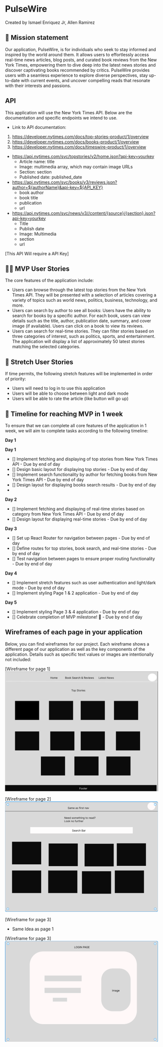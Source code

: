 # PulseWire

Created by Ismael Enriquez Jr, Allen Ramirez

## 🚀 Mission statement

Our application, PulseWire, is for individuals who seek to stay informed and inspired by the world around them. It allows users to effortlessly access real-time news articles, blog posts, and curated book reviews from the New York Times, empowering them to dive deep into the latest news stories and discover captivating books recommended by critics. PulseWire provides users with a seamless experience to explore diverse perspectives, stay up-to-date with current events, and uncover compelling reads that resonate with their interests and passions.

## API

This application will use the New York Times API. Below are the documentation and specific endpoints we intend to use.

- Link to API documentation:

1. https://developer.nytimes.com/docs/top-stories-product/1/overview
2. https://developer.nytimes.com/docs/books-product/1/overview
3. https://developer.nytimes.com/docs/timeswire-product/1/overview

- https://api.nytimes.com/svc/topstories/v2/home.json?api-key=yourkey
  - Article name: title
  - Image: multimedia array, which may contain image URLs
  - Section: section
  - Published date: published_date
- https://api.nytimes.com/svc/books/v3/reviews.json?author=${authorName}&api-key=${API_KEY}
  - book author
  - book title
  - publication
  - url
- https://api.nytimes.com/svc/news/v3//content/{source}/{section}.json?api-key=yourkey
  - Title
  - Publish date
  - Image: Multimedia
  - section
  - url

[This API Will require a API Key]

## 👩‍💻 MVP User Stories

The core features of the application include:

- Users can browse through the latest top stories from the New York Times API. They will be presented with a selection of articles covering a variety of topics such as world news, politics, business, technology, and more.
- Users can search by author to see all books: Users have the ability to search for books by a specific author. For each book, users can view details such as the title, author, publication date, summary, and cover image (if available). Users can click on a book to view its reviews.
- Users can search for real-time stories. They can filter stories based on three categories of interest, such as politics, sports, and entertainment. The application will display a list of approximately 50 latest stories matching the selected categories.

## 🤔 Stretch User Stories

If time permits, the following stretch features will be implemented in order of priority:

- Users will need to log in to use this application
- Users will be able to choose between light and dark mode
- Users will be able to rate the article (like button will go up)

## 📆 Timeline for reaching MVP in 1 week

To ensure that we can complete all core features of the application in 1 week, we will aim to complete tasks according to the following timeline:

**Day 1**

**Day 1**

- [] Implement fetching and displaying of top stories from New York Times API - Due by end of day
- [] Design basic layout for displaying top stories - Due by end of day
- [] Implement search functionality by author for fetching books from New York Times API - Due by end of day
- [] Design layout for displaying books search results - Due by end of day
-

**Day 2**

- [] Implement fetching and displaying of real-time stories based on category from New York Times API - Due by end of day
- [] Design layout for displaying real-time stories - Due by end of day

**Day 3**

- [] Set up React Router for navigation between pages - Due by end of day
- [] Define routes for top stories, book search, and real-time stories - Due by end of day
- [] Test navigation between pages to ensure proper routing functionality - Due by end of day

**Day 4**

- [] Implement stretch features such as user authentication and light/dark mode - Due by end of day
- [] Implement styling Page 1 & 2 application - Due by end of day

**Day 5**

- [] Implement styling Page 3 & 4 application - Due by end of day
- [] Celebrate completion of MVP milestone! 🎉 - Due by end of day

## Wireframes of each page in your application

Below, you can find wireframes for our project. Each wireframe shows a different page of our application as well as the key components of the application. Details such as specific text values or images are intentionally not included:

[Wireframe for page 1]
![Alt text](./image/First%20Page.png)

[Wireframe for page 2]
![Alt text](./image/Second%20Page.png)

[Wireframe for page 3]

- Same Idea as page 1

[Wireframe for page 3]
![Alt text](./image/Login%20Page.png)
